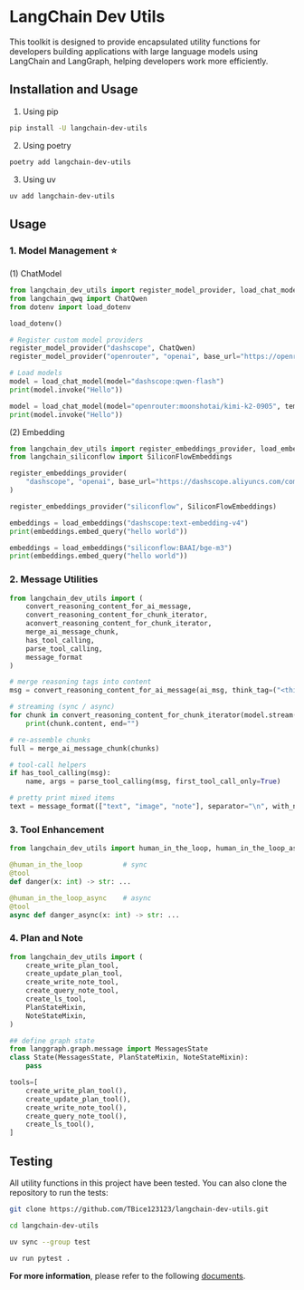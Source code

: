 # LangChain Dev Utils

This toolkit is designed to provide encapsulated utility functions for developers building applications with large language models using LangChain and LangGraph, helping developers work more efficiently.

## Installation and Usage

1. Using pip

```bash
pip install -U langchain-dev-utils
```

2. Using poetry

```bash
poetry add langchain-dev-utils
```

3. Using uv

```bash
uv add langchain-dev-utils
```

## Usage

### 1. Model Management ⭐

(1) ChatModel

```Python
from langchain_dev_utils import register_model_provider, load_chat_model
from langchain_qwq import ChatQwen
from dotenv import load_dotenv

load_dotenv()

# Register custom model providers
register_model_provider("dashscope", ChatQwen)
register_model_provider("openrouter", "openai", base_url="https://openrouter.ai/api/v1")

# Load models
model = load_chat_model(model="dashscope:qwen-flash")
print(model.invoke("Hello"))

model = load_chat_model(model="openrouter:moonshotai/kimi-k2-0905", temperature=0.7)
print(model.invoke("Hello"))

```

(2) Embedding

```python
from langchain_dev_utils import register_embeddings_provider, load_embeddings
from langchain_siliconflow import SiliconFlowEmbeddings

register_embeddings_provider(
    "dashscope", "openai", base_url="https://dashscope.aliyuncs.com/compatible-mode/v1"
)

register_embeddings_provider("siliconflow", SiliconFlowEmbeddings)

embeddings = load_embeddings("dashscope:text-embedding-v4")
print(embeddings.embed_query("hello world"))

embeddings = load_embeddings("siliconflow:BAAI/bge-m3")
print(embeddings.embed_query("hello world"))
```

### 2. Message Utilities

```Python
from langchain_dev_utils import (
    convert_reasoning_content_for_ai_message,
    convert_reasoning_content_for_chunk_iterator,
    aconvert_reasoning_content_for_chunk_iterator,
    merge_ai_message_chunk,
    has_tool_calling,
    parse_tool_calling,
    message_format
)

# merge reasoning tags into content
msg = convert_reasoning_content_for_ai_message(ai_msg, think_tag=("<think>","</think>"))

# streaming (sync / async)
for chunk in convert_reasoning_content_for_chunk_iterator(model.stream("hi")):
    print(chunk.content, end="")

# re-assemble chunks
full = merge_ai_message_chunk(chunks)

# tool-call helpers
if has_tool_calling(msg):
    name, args = parse_tool_calling(msg, first_tool_call_only=True)

# pretty print mixed items
text = message_format(["text", "image", "note"], separator="\n", with_num=True)
```

### 3. Tool Enhancement

```Python
from langchain_dev_utils import human_in_the_loop, human_in_the_loop_async

@human_in_the_loop          # sync
@tool
def danger(x: int) -> str: ...

@human_in_the_loop_async    # async
@tool
async def danger_async(x: int) -> str: ...
```

### 4. Plan and Note

```Python
from langchain_dev_utils import (
    create_write_plan_tool,
    create_update_plan_tool,
    create_write_note_tool,
    create_query_note_tool,
    create_ls_tool,
    PlanStateMixin,
    NoteStateMixin,
)

## define graph state
from langgraph.graph.message import MessagesState
class State(MessagesState, PlanStateMixin, NoteStateMixin):
    pass

tools=[
    create_write_plan_tool(),
    create_update_plan_tool(),
    create_write_note_tool(),
    create_query_note_tool(),
    create_ls_tool(),
]
```

## Testing

All utility functions in this project have been tested. You can also clone the repository to run the tests:

```bash
git clone https://github.com/TBice123123/langchain-dev-utils.git
```

```bash
cd langchain-dev-utils
```

```bash
uv sync --group test
```

```bash
uv run pytest .
```

**For more information**, please refer to the following [documents](https://tbice123123.github.io/langchain-dev-utils-docs/en/).
